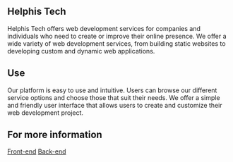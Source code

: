 ## Helphis Tech

Helphis Tech offers web development services for companies and individuals who need to create or improve their online presence. We offer a wide variety of web development services, from building static websites to developing custom and dynamic web applications.

## Use

Our platform is easy to use and intuitive. Users can browse our different service options and choose those that suit their needs. We offer a simple and friendly user interface that allows users to create and customize their web development project.

## For more information

[Front-end](https://github.com/GelfisHorn/helphistech/tree/dev/client)
[Back-end](https://github.com/GelfisHorn/helphistech/tree/dev/server)
